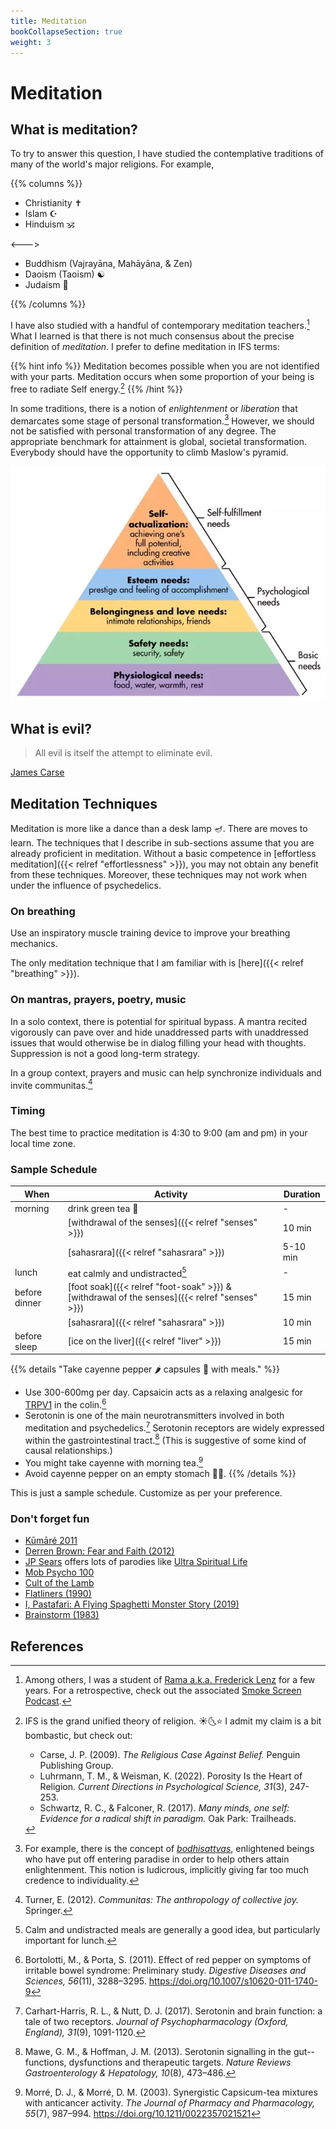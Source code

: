 ```yaml
---
title: Meditation
bookCollapseSection: true
weight: 3
---
```


# Meditation

## What is meditation?

To try to answer this question, I have studied the contemplative
traditions of many of the world's major religions. For example,

{{% columns %}}

- Christianity ✝️
- Islam ☪️
- Hinduism 🕉️

<--->

- Buddhism (Vajrayāna, Mahāyāna, & Zen)
- Daoism (Taoism) ☯️
- Judaism 🕎

{{% /columns %}}

I have also studied with a handful of contemporary meditation
teachers.[^lenz] What I learned is that there is not much consensus about the
precise definition of *meditation*. I prefer to define meditation in
IFS terms:

{{% hint info %}}
Meditation becomes possible when you are not identified with your
parts. Meditation occurs when some proportion of your being is
free to radiate Self energy.[^grand-unified]
{{% /hint %}}

In some traditions, there is a notion of *enlightenment* or
*liberation* that demarcates some stage of personal transformation.[^bodhisattva]
However, we should not be satisfied with personal transformation of any degree.
The appropriate benchmark for attainment is global, societal transformation.
Everybody should have the opportunity to climb Maslow's pyramid.

![Maslow's needs](maslow-needs2.webp)

## What is evil?

> All evil is itself the attempt to eliminate evil.

[James Carse](https://youtu.be/qdIP6HilbWE?t=3585)

## Meditation Techniques

Meditation is more like a dance than a desk lamp 🪔. There are moves to learn.
The techniques that I describe in sub-sections assume that you are already
proficient in meditation. Without a basic competence in
[effortless meditation]({{< relref "effortlessness" >}}),
you may not obtain any benefit from these techniques. Moreover, these
techniques may not work when under the influence of psychedelics.

### On breathing

Use an inspiratory muscle training device to improve your breathing mechanics.

The only meditation technique that I am familiar with is [here]({{< relref "breathing" >}}).

### On mantras, prayers, poetry, music

In a solo context, there is potential for spiritual bypass. A
mantra recited vigorously can pave over and hide unaddressed parts with
unaddressed issues that would otherwise be in dialog filling your head
with thoughts. Suppression is not a good long-term strategy.

In a group context, prayers and music can help synchronize individuals
and invite communitas.[^turner2012]

### Timing

The best time to practice meditation is 4:30 to 9:00 (am and pm) in your local time zone.

### Sample Schedule

| When | Activity | Duration |
| ---- | -------- | -------- |
| morning | drink green tea 🍵 | - |
|      | [withdrawal of the senses]({{< relref "senses"  >}}) | 10 min |
|      | [sahasrara]({{< relref "sahasrara"  >}}) | 5-10 min |
| lunch | eat calmly and undistracted[^lunch] | - |
| before dinner | [foot soak]({{< relref "foot-soak"  >}}) \& [withdrawal of the senses]({{< relref "senses"  >}}) | 15 min |
|      | [sahasrara]({{< relref "sahasrara"  >}}) | 10 min |
| before sleep | [ice on the liver]({{< relref "liver"  >}}) | 15 min |

{{% details "Take cayenne pepper 🌶️ capsules 💊 with meals." %}}
- Use 300-600mg per day. Capsaicin acts as a relaxing analgesic for [TRPV1](https://en.wikipedia.org/wiki/TRPV1) in the colin.[^bortolotti2011]
- Serotonin is one of the main neurotransmitters involved in both meditation and psychedelics.[^serotonin2017] Serotonin receptors are widely expressed within the gastrointestinal tract.[^mawe2013] (This is suggestive of some kind of causal relationships.)
- You might take cayenne with morning tea.[^morré2003]
- Avoid cayenne pepper on an empty stomach 🧨🔥.
{{% /details %}}

This is just a sample schedule. Customize as per your preference.

### Don't forget fun

- [Kūmāré 2011](https://en.wikipedia.org/wiki/Kumar%C3%A9)
- [Derren Brown: Fear and Faith (2012)](https://youtu.be/6_xHXp1q8pU?list=PLAZ27CqbEinYIjCH-pbpkdvXG4fh-I7hA)
- [JP Sears](https://en.wikipedia.org/wiki/JP_Sears) offers lots of parodies like [Ultra Spiritual Life](https://www.youtube.com/playlist?list=PLVqOKx7e2qhefIG5IEGOKQ4pCzFf8IScX)
- [Mob Psycho 100](https://en.wikipedia.org/wiki/Mob_Psycho_100)
- [Cult of the Lamb](https://en.wikipedia.org/wiki/Cult_of_the_Lamb)
- [Flatliners (1990)](https://en.wikipedia.org/wiki/Flatliners)
- [I, Pastafari: A Flying Spaghetti Monster Story (2019)](https://en.wikipedia.org/wiki/I,_Pastafari)
- [Brainstorm (1983)](https://en.wikipedia.org/wiki/Brainstorm_(1983_film))

## References

[^lenz]: Among others, I was a student of [Rama a.k.a. Frederick Lenz](https://fredericklenz.com/) for a few years. For a retrospective, check out the associated [Smoke Screen Podcast](https://www.neonhum.com/show-pages/i-am-rama).

[^turner2012]: Turner, E. (2012). *Communitas: The anthropology of collective joy.* Springer.

[^lunch]: Calm and undistracted meals are generally a good idea, but particularly important for lunch.

[^bortolotti2011]: Bortolotti, M., & Porta, S. (2011). Effect of red pepper on symptoms of irritable bowel syndrome: Preliminary study. *Digestive Diseases and Sciences, 56*(11), 3288–3295. https://doi.org/10.1007/s10620-011-1740-9

[^morré2003]: Morré, D. J., & Morré, D. M. (2003). Synergistic Capsicum-tea mixtures with anticancer activity. *The Journal of Pharmacy and Pharmacology, 55*(7), 987–994. https://doi.org/10.1211/0022357021521

[^mawe2013]: Mawe, G. M., & Hoffman, J. M. (2013). Serotonin signalling in the gut--functions, dysfunctions and therapeutic targets. *Nature Reviews Gastroenterology & Hepatology, 10*(8), 473–486.

[^serotonin2017]: Carhart-Harris, R. L., & Nutt, D. J. (2017). Serotonin and brain function: a tale of two receptors. *Journal of Psychopharmacology (Oxford, England), 31*(9), 1091-1120.

[^grand-unified]: IFS is the grand unified theory of religion. ☀️🌜⭐ I admit my claim is a bit bombastic, but check out:
    - Carse, J. P. (2009). *The Religious Case Against Belief.* Penguin Publishing Group.
    - Luhrmann, T. M., & Weisman, K. (2022). Porosity Is the Heart of Religion. *Current Directions in Psychological Science, 31*(3), 247-253.
    - Schwartz, R. C., & Falconer, R. (2017). *Many minds, one self: Evidence for a radical shift in paradigm.* Oak Park: Trailheads.

[^bodhisattva]: For example, there is the concept of [*bodhisattvas*](https://depts.washington.edu/chinaciv/bud/5imgbodd.htm), enlightened beings who have put off entering paradise in order to help others attain enlightenment. This notion is ludicrous, implicitly giving far too much credence to individuality.
